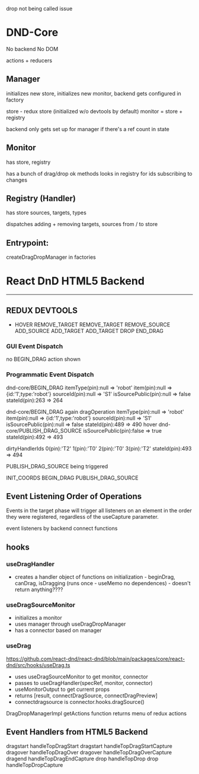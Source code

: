 <!-- https://github.com/react-dnd/react-dnd/issues/2253 -->

drop not being called issue

# DND-Core

No backend
No DOM

actions + reducers

## Manager

initializes new store,
initializes new monitor,
backend gets configured in factory

store - redux store (initialized w/o devtools by default)
monitor = store + registry

backend only gets set up for manager if there's a ref count in state

## Monitor

has store, registry

has a bunch of drag/drop ok methods
looks in registry for ids
subscribing to changes

## Registry (Handler)

has store
sources, targets, types

dispatches adding + removing targets, sources from / to store

## Entrypoint:

createDragDropManager in factories

# React DnD HTML5 Backend

---

## REDUX DEVTOOLS

- HOVER
  REMOVE_TARGET
  REMOVE_TARGET
  REMOVE_SOURCE
  ADD_SOURCE
  ADD_TARGET
  ADD_TARGET
  DROP
  END_DRAG

### GUI Event Dispatch

no BEGIN_DRAG action shown

### Programmatic Event Dispatch

dnd-core/BEGIN_DRAG
itemType(pin):null => 'robot'
item(pin):null => {id:'1',type:'robot'}
sourceId(pin):null => 'S1'
isSourcePublic(pin):null => false
stateId(pin):263 => 264

dnd-core/BEGIN_DRAG again
dragOperation
itemType(pin):null => 'robot'
item(pin):null => {id:'1',type:'robot'}
sourceId(pin):null => 'S1'
isSourcePublic(pin):null => false
stateId(pin):489 => 490
hover
dnd-core/PUBLISH_DRAG_SOURCE
isSourcePublic(pin):false => true
stateId(pin):492 => 493

dirtyHandlerIds
0(pin):'T2'
1(pin):'T0'
2(pin):'T0'
3(pin):'T2'
stateId(pin):493 => 494

PUBLISH_DRAG_SOURCE being triggered

INIT_COORDS
BEGIN_DRAG
PUBLISH_DRAG_SOURCE

## Event Listening Order of Operations

Events in the target phase will trigger all listeners on an element in the order they were registered, regardless of the useCapture parameter.

event listeners by backend connect functions

## hooks

### useDragHandler

- creates a handler object of functions on initialization - beginDrag, canDrag, isDragging (runs once - useMemo no dependences) - doesn't return anything????

### useDragSourceMonitor

- initializes a monitor
- uses manager through useDragDropManager
- has a connector based on manager

### useDrag

https://github.com/react-dnd/react-dnd/blob/main/packages/core/react-dnd/src/hooks/useDrag.ts

- uses useDragSourceMonitor to get monitor, connector
- passes to useDragHandler(specRef, monitor, connector)
- useMonitorOutput to get current props
- returns [result, connectDragSource, connectDragPreview]
- connectdragsource is connector.hooks.dragSource()

DragDropManagerImpl
getActions function returns menu of redux actions

## Event Handlers from HTML5 Backend

dragstart handleTopDragStart
dragstart handleTopDragStartCapture
dragover handleTopDragOver
dragover handleTopDragOverCapture
dragend handleTopDragEndCapture
drop handleTopDrop
drop handleTopDropCapture

